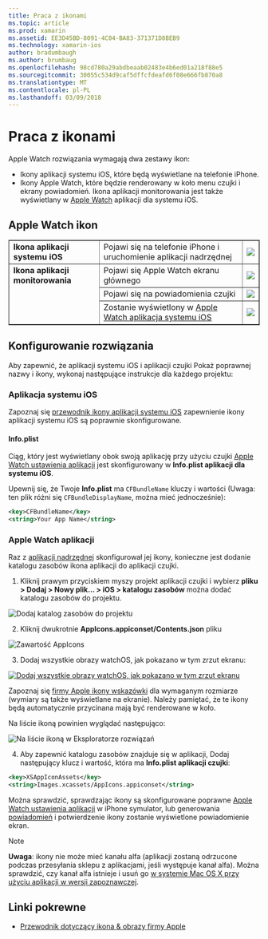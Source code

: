 ```yaml
---
title: Praca z ikonami
ms.topic: article
ms.prod: xamarin
ms.assetid: EE3D45BD-8091-4C04-BA83-371371D8BEB9
ms.technology: xamarin-ios
author: bradumbaugh
ms.author: brumbaug
ms.openlocfilehash: 98cd780a29abdbeaab02483e4b6ed01a218f88e5
ms.sourcegitcommit: 30055c534d9caf5dffcfdeafd6f08e666fb870a8
ms.translationtype: MT
ms.contentlocale: pl-PL
ms.lasthandoff: 03/09/2018
---
```

# <a name="working-with-icons"></a>Praca z ikonami

Apple Watch rozwiązania wymagają dwa zestawy ikon:

* Ikony aplikacji systemu iOS, które będą wyświetlane na telefonie iPhone.
* Ikony Apple Watch, które będzie renderowany w koło menu czujki i ekrany powiadomień. Ikona aplikacji monitorowania jest także wyświetlany w [Apple Watch](~/ios/watchos/app-fundamentals/settings.md) aplikacji dla systemu iOS.

## <a name="apple-watch-icons"></a>Apple Watch ikon

<table align="center" border="1" cellpadding="1" cellspacing="1">
    <tr>
      <td valign="top">
        <b>Ikona aplikacji systemu iOS</b>
      </td>
      <td valign="top">
Pojawi się na telefonie iPhone i uruchomienie aplikacji nadrzędnej </td>
      <td>
        <img src="icons-images/icon-ios.png" class="tableimg">
      </td>
    </tr>
    <tr>
      <td valign="top" rowspan="3">
        <b>Ikona aplikacji monitorowania</b>
      </td>
      <td valign="top">
Pojawi się Apple Watch ekranu głównego </td>
      <td>
        <img src="icons-images/icon-home.png" class="tableimg" />
      </td>
    </tr>
    <tr>
      <td valign="top">
Pojawi się na powiadomienia czujki </td>
      <td>
        <img src="icons-images/notification-icon.png" class="tableimg" />
      </td>
    </tr>
    <tr>
      <td valign="top">
Zostanie wyświetlony w <a href="~/ios/watchos/app-fundamentals/settings.md">Apple Watch aplikacja systemu iOS</a>
      </td>
      <td>
        <a href="icons-images/watch-app.png">
          <img src="icons-images/watch-app-sml.png" class="tableimg">
        </a>
      </td>
    </tr>
    <tbody>
</table>



## <a name="configuring-your-solution"></a>Konfigurowanie rozwiązania

Aby zapewnić, że aplikacji systemu iOS i aplikacji czujki Pokaż poprawnej nazwy i ikony, wykonaj następujące instrukcje dla każdego projektu:

### <a name="ios-app"></a>Aplikacja systemu iOS

Zapoznaj się [przewodnik ikony aplikacji systemu iOS](~/ios/app-fundamentals/images-icons/app-icons.md) zapewnienie ikony aplikacji systemu iOS są poprawnie skonfigurowane.

#### <a name="infoplist"></a>Info.plist

Ciąg, który jest wyświetlany obok swoją aplikację przy użyciu czujki [Apple Watch ustawienia aplikacji](~/ios/watchos/app-fundamentals/settings.md) jest skonfigurowany w **Info.plist aplikacji dla systemu iOS**.

Upewnij się, że Twoje **Info.plist** ma `CFBundleName` kluczy i wartości (Uwaga: ten plik różni się `CFBundleDisplayName`, można mieć jednocześnie):

```xml
<key>CFBundleName</key>
<string>Your App Name</string>
```

### <a name="apple-watch-app"></a>Apple Watch aplikacji

Raz z [aplikacji nadrzędnej](~/ios/watchos/app-fundamentals/parent-app.md) skonfigurował jej ikony, konieczne jest dodanie katalogu zasobów ikona aplikacji do aplikacji czujki.

1. Kliknij prawym przyciskiem myszy projekt aplikacji czujki i wybierz **pliku > Dodaj > Nowy plik... > iOS > katalogu zasobów** można dodać katalogu zasobów do projektu.

 ![](icons-images/newasset.png "Dodaj katalog zasobów do projektu")

2. Kliknij dwukrotnie **AppIcons.appiconset/Contents.json** pliku

  ![](icons-images/xcassets-iconset-sml.png "Zawartość AppIcons")

3. Dodaj wszystkie obrazy watchOS, jak pokazano w tym zrzut ekranu:

  [![](icons-images/appicons-sml.png "Dodaj wszystkie obrazy watchOS, jak pokazano w tym zrzut ekranu")](icons-images/appicons.png#lightbox)

  Zapoznaj się [firmy Apple ikony wskazówki](https://developer.apple.com/library/prerelease/ios/documentation/UserExperience/Conceptual/WatchHumanInterfaceGuidelines/IconandImageSizes.html) dla wymaganym rozmiarze (wymiary są także wyświetlane na ekranie). Należy pamiętać, że te ikony będą automatycznie przycinana mają być renderowane w koło.

  Na liście ikoną powinien wyglądać następująco:

  ![](icons-images/xcassets-complete-sml.png "Na liście ikoną w Eksploratorze rozwiązań")

4. Aby zapewnić katalogu zasobów znajduje się w aplikacji, Dodaj następujący klucz i wartość, która ma **Info.plist aplikacji czujki**:

```xml
<key>XSAppIconAssets</key>
<string>Images.xcassets/AppIcons.appiconset</string>
```

Można sprawdzić, sprawdzając ikony są skonfigurowane poprawne [Apple Watch ustawienia aplikacji](~/ios/watchos/app-fundamentals/settings.md) w iPhone symulator, lub generowania [powiadomień](~/ios/watchos/platform/notifications.md) i potwierdzenie ikony zostanie wyświetlone powiadomienie ekran.

> [!NOTE]
> **Uwaga**: ikony nie może mieć kanału alfa (aplikacji zostaną odrzucone podczas przesyłania sklepu z aplikacjami, jeśli występuje kanał alfa). Można sprawdzić, czy kanał alfa istnieje i usuń go [w systemie Mac OS X przy użyciu aplikacji w wersji zapoznawczej](~/ios/watchos/troubleshooting.md#noalpha).


## <a name="related-links"></a>Linki pokrewne

- [Przewodnik dotyczący ikona & obrazy firmy Apple](https://developer.apple.com/library/prerelease/ios/documentation/UserExperience/Conceptual/WatchHumanInterfaceGuidelines/IconandImageSizes.html)
